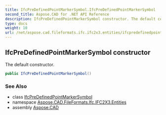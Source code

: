 ```yaml
---
title: IfcPreDefinedPointMarkerSymbol.IfcPreDefinedPointMarkerSymbol
second_title: Aspose.CAD for .NET API Reference
description: IfcPreDefinedPointMarkerSymbol constructor. The default constructor
type: docs
weight: 10
url: /net/aspose.cad.fileformats.ifc.ifc2x3.entities/ifcpredefinedpointmarkersymbol/ifcpredefinedpointmarkersymbol/
---
```

## IfcPreDefinedPointMarkerSymbol constructor

The default constructor.

```csharp
public IfcPreDefinedPointMarkerSymbol()
```

### See Also

* class [IfcPreDefinedPointMarkerSymbol](../)
* namespace [Aspose.CAD.FileFormats.Ifc.IFC2X3.Entities](../../ifcpredefinedpointmarkersymbol/)
* assembly [Aspose.CAD](../../../)


